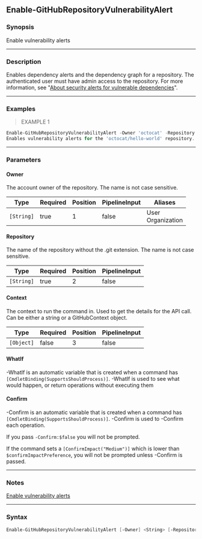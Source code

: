 Enable-GitHubRepositoryVulnerabilityAlert
-----------------------------------------

### Synopsis
Enable vulnerability alerts

---

### Description

Enables dependency alerts and the dependency graph for a repository.
The authenticated user must have admin access to the repository.
For more information, see
"[About security alerts for vulnerable dependencies](https://docs.github.com/articles/about-security-alerts-for-vulnerable-dependencies)".

---

### Examples
> EXAMPLE 1

```PowerShell
Enable-GitHubRepositoryVulnerabilityAlert -Owner 'octocat' -Repository 'hello-world'
Enables vulnerability alerts for the 'octocat/hello-world' repository.
```

---

### Parameters
#### **Owner**
The account owner of the repository. The name is not case sensitive.

|Type      |Required|Position|PipelineInput|Aliases              |
|----------|--------|--------|-------------|---------------------|
|`[String]`|true    |1       |false        |User<br/>Organization|

#### **Repository**
The name of the repository without the .git extension. The name is not case sensitive.

|Type      |Required|Position|PipelineInput|
|----------|--------|--------|-------------|
|`[String]`|true    |2       |false        |

#### **Context**
The context to run the command in. Used to get the details for the API call.
Can be either a string or a GitHubContext object.

|Type      |Required|Position|PipelineInput|
|----------|--------|--------|-------------|
|`[Object]`|false   |3       |false        |

#### **WhatIf**
-WhatIf is an automatic variable that is created when a command has ```[CmdletBinding(SupportsShouldProcess)]```.
-WhatIf is used to see what would happen, or return operations without executing them
#### **Confirm**
-Confirm is an automatic variable that is created when a command has ```[CmdletBinding(SupportsShouldProcess)]```.
-Confirm is used to -Confirm each operation.

If you pass ```-Confirm:$false``` you will not be prompted.

If the command sets a ```[ConfirmImpact("Medium")]``` which is lower than ```$confirmImpactPreference```, you will not be prompted unless -Confirm is passed.

---

### Notes
[Enable vulnerability alerts](https://docs.github.com/rest/repos/repos#enable-vulnerability-alerts)

---

### Syntax
```PowerShell
Enable-GitHubRepositoryVulnerabilityAlert [-Owner] <String> [-Repository] <String> [[-Context] <Object>] [-WhatIf] [-Confirm] [<CommonParameters>]
```
